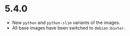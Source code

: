 # 5.4.0

- New `python` and `python-slim` variants of the images.
- All base images have been switched to `debian:buster`.
